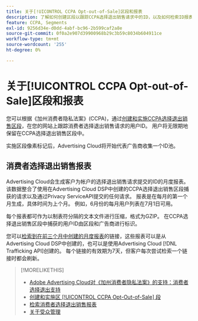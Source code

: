 ```yaml
---
title: 关于[!UICONTROL CCPA Opt-out-of-Sale]区段和报表
description: 了解如何创建区段以跟踪CCPA选择退出销售请求中的ID，以及如何检索ID报表。
feature: CCPA, Segments
exl-id: 9256d34e-d0dd-4abf-bc96-2b599caf2a8e
source-git-commit: 0f0a2e907d39900968b29c3b59c8034b604911ce
workflow-type: tm+mt
source-wordcount: '255'
ht-degree: 0%

---
```


# 关于[!UICONTROL CCPA Opt-out-of-Sale]区段和报表

您可以根据《加州消费者隐私法案》(CCPA)，通过[创建和实施CCPA选择退出销售区段](ccpa-opt-out-segment-create.md)，在您的网站上跟踪消费者选择退出销售请求的用户ID。 用户将无限期地保留在CCPA选择退出销售区段中。

实施区段像素标记后，Advertising Cloud将开始代表广告商收集一个ID池。

## 消费者选择退出销售报表

Advertising Cloud会生成客户为帐户的选择退出销售请求提交的ID的月度报表。 该数据整合了使用在Advertising Cloud DSP中创建的CCPA选择退出销售区段捕获的请求以及通过Privacy ServiceAPI提交的任何请求。  报表是在每月的第一个月生成，具体时间为上个月。 例如，6月份的每月用户列表在7月1日可用。

每个报表都可作为以制表符分隔的文本文件进行压缩，格式为GZIP。 在CCPA选择退出销售区段中捕获的用户ID由区段和广告商进行标识。

您可以[检索到在前三个月中创建的月度报表](ccpa-opt-out-segment-report-retrieve.md)的链接，这些报表可以是从Advertising Cloud DSP中创建的，也可以是使用Advertising Cloud [!DNL Trafficking API]创建的。 每个链接的有效期为7天，但客户每次尝试检索一个链接时都会刷新。

>[!MORELIKETHIS]
>
>* [Adobe Advertising Cloud对《加州消费者隐私法案》的支持：消费者选择退出支持](https://experienceleague.adobe.com/docs/advertising-cloud/privacy/ad-cloud-ccpa-opt-out-of-sale.html)
>* [创建和实施区 [!UICONTROL CCPA Opt-Out-of-Sale] 段](ccpa-opt-out-segment-create.md)
>* [检索消费者选择退出销售报表](ccpa-opt-out-segment-report-retrieve.md)
>* [关于受众管理](audience-about.md)

